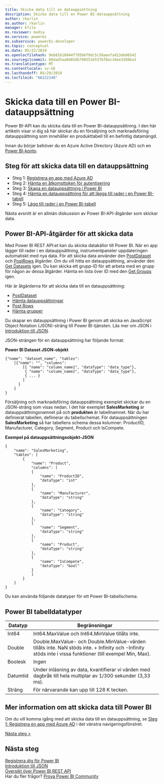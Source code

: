 ```yaml
---
title: Skicka data till en datauppsättning
description: Skicka data till en Power BI-datauppsättning
author: rkarlin
ms.author: rkarlin
manager: kfile
ms.reviewer: madia
ms.service: powerbi
ms.subservice: powerbi-developer
ms.topic: conceptual
ms.date: 05/22/2019
ms.openlocfilehash: 9eb81610044f795b6f9dc5c58aeefad13de06542
ms.sourcegitcommit: 60dad5aa0d85db790553e537bf8ac34ee3289ba3
ms.translationtype: MT
ms.contentlocale: sv-SE
ms.lasthandoff: 05/29/2019
ms.locfileid: "66222140"
---
```

# <a name="push-data-into-a-power-bi-dataset"></a>Skicka data till en Power BI-datauppsättning

Power BI-API kan du skicka data till en Power BI-datauppsättning. I den här artikeln visar vi dig så här skickar du en försäljning och marknadsföring datauppsättning som innehåller en produkttabell till en befintlig datamängd.

Innan du börjar behöver du en Azure Active Directory (Azure AD) och en [Power BI-konto](create-an-azure-active-directory-tenant.md).

## <a name="steps-to-push-data-into-a-dataset"></a>Steg för att skicka data till en datauppsättning

* Steg 1: [Registrera en app med Azure AD](walkthrough-push-data-register-app-with-azure-ad.md)
* Steg 2: [Hämta en åtkomsttoken för autentisering](walkthrough-push-data-get-token.md)
* Steg 3: [Skapa en datauppsättning i Power BI](walkthrough-push-data-create-dataset.md)
* Steg 4: [Hämta en datauppsättning för att lägga till rader i en Power BI-tabell](walkthrough-push-data-get-datasets.md)
* Steg 5: [Lägg till rader i en Power BI-tabell](walkthrough-push-data-add-rows.md)

Nästa avsnitt är en allmän diskussion av Power BI-API-åtgärder som skickar data.

## <a name="power-bi-api-operations-to-push-data"></a>Power BI-API-åtgärder för att skicka data

Med Power BI REST API:et kan du skicka datakällor till Power BI. När en app lägger till rader i en datauppsättning, instrumentpaneler uppdateringen automatiskt med nya data. För att skicka data använder den [PostDataset](https://docs.microsoft.com/rest/api/power-bi/pushdatasets/datasets_postdataset) och [PostRows](https://docs.microsoft.com/rest/api/power-bi/pushdatasets/datasets_postrows) åtgärder. Om du vill hitta en datauppsättning, använder den [Get Datasets](https://docs.microsoft.com/rest/api/power-bi/datasets/getdatasets) igen. Du kan skicka ett grupp-ID för att arbeta med en grupp för någon av dessa åtgärder. Hämta en lista över ID med den [Get Groups](https://docs.microsoft.com/rest/api/power-bi/groups/getgroups) igen.

Här är åtgärderna för att skicka data till en datauppsättning:

* [PostDataset](https://docs.microsoft.com/rest/api/power-bi/pushdatasets/datasets_postdataset)
* [Hämta datauppsättningar](https://docs.microsoft.com/rest/api/power-bi/datasets/getdatasets)
* [Post Rows](https://docs.microsoft.com/rest/api/power-bi/pushdatasets/datasets_postrows)
* [Hämta grupper](https://docs.microsoft.com/rest/api/power-bi/groups/getgroups)

Du skapar en datauppsättning i Power BI genom att skicka en JavaScript Object Notation (JSON)-sträng till Power BI-tjänsten. Läs mer om JSON i [Introduktion till JSON](http://json.org/).

JSON-strängen för en datauppsättning har följande format:

**Power BI Dataset JSON-objekt**

    {"name": "dataset_name", "tables":
        [{"name": "", "columns":
            [{ "name": "column_name1", "dataType": "data_type"},
             { "name": "column_name2", "dataType": "data_type"},
             { ... }
            ]
          }
        ]
    }

Försäljning och marknadsföring datauppsättning exemplet skickar du en JSON-sträng som visas nedan. I det här exemplet **SalesMarketing** är datauppsättningsnamnet på och **produkten** är tabellnamnet. När du har definierat tabellen, definierar du tabellschemat. För datauppsättningen **SalesMarketing** så har tabellens schema dessa kolumner: ProductID, Manufacturer, Category, Segment, Product och IsCompete.

**Exempel på datauppsättningsobjekt-JSON**

    {
        "name": "SalesMarketing",
        "tables": [
            {
                "name": "Product",
                "columns": [
                {
                    "name": "ProductID",
                    "dataType": "int"
                },
                {
                    "name": "Manufacturer",
                    "dataType": "string"
                },
                {
                    "name": "Category",
                    "dataType": "string"
                },
                {
                    "name": "Segment",
                    "dataType": "string"
                },
                {
                    "name": "Product",
                    "dataType": "string"
                },
                {
                    "name": "IsCompete",
                    "dataType": "bool"
                }
                ]
            }
        ]
    }

Du kan använda följande datatyper för ett Power BI-tabellschema.

## <a name="power-bi-table-data-types"></a>Power BI tabelldatatyper

| **Datatyp** | **Begränsningar** |
| --- | --- |
| Int64 |Int64.MaxValue och Int64.MinValue tillåts inte. |
| Double |Double.MaxValue- och Double.MinValue-värden tillåts inte. NaN stöds inte. + Infinity och -Infinity stöds inte i vissa funktioner (till exempel Min, Max). |
| Boolesk |Ingen |
| Datumtid |Under inläsning av data, kvantifierar vi värden med dagbråk till hela multiplar av 1/300 sekunder (3,33 ms). |
| Sträng |För närvarande kan upp till 128 K tecken. |

## <a name="learn-more-about-pushing-data-into-power-bi"></a>Mer information om att skicka data till Power BI

Om du vill komma igång med att skicka data till en datauppsättning, se [Steg 1: Registrera en app med Azure AD](walkthrough-push-data-register-app-with-azure-ad.md) i det vänstra navigeringsfönstret.

[Nästa steg >](walkthrough-push-data-register-app-with-azure-ad.md)

## <a name="next-steps"></a>Nästa steg

[Registrera dig för Power BI](create-an-azure-active-directory-tenant.md)  
[Introduktion till JSON](http://json.org/)  
[Översikt över Power BI REST API](overview-of-power-bi-rest-api.md)  
Har du fler frågor? [Prova Power BI Community](http://community.powerbi.com/)